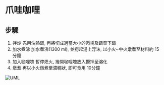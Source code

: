 # 爪哇咖哩

## 步驟
1. 拌炒
先用油熱鍋, 再將切成適當大小的肉塊及蔬菜下鍋
2. 加水煮沸
加水煮沸(1300 ml), 並撈起湯上浮沫, 以小火~中火燉煮至材料約 15分鐘
3. 加入咖哩塊
暫停熄火, 撥開咖哩塊放入攪拌至溶化
4. 燉煮
再以小火燉煮至濃稠狀, 即可食用 10分鐘

![UML](https://github.com/kimi0230/DesignPatternGolang/blob/master/assets/image/![UML](https://github.com/kimi0230/DesignPatternGolang/blob/master/UML/Factory.png?raw=true)?raw=true)